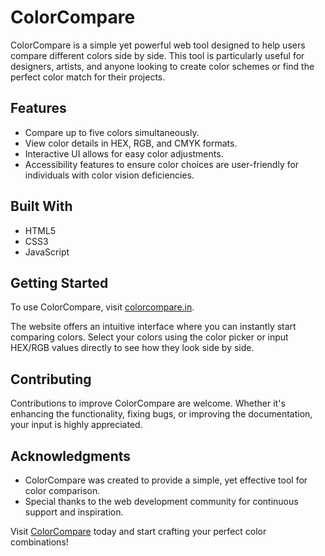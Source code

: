 # ColorCompare

ColorCompare is a simple yet powerful web tool designed to help users compare different colors side by side. This tool is particularly useful for designers, artists, and anyone looking to create color schemes or find the perfect color match for their projects.

## Features

- Compare up to five colors simultaneously.
- View color details in HEX, RGB, and CMYK formats.
- Interactive UI allows for easy color adjustments.
- Accessibility features to ensure color choices are user-friendly for individuals with color vision deficiencies.

## Built With

- HTML5
- CSS3
- JavaScript

## Getting Started

To use ColorCompare, visit [colorcompare.in](https://colorcompare.in).

The website offers an intuitive interface where you can instantly start comparing colors. Select your colors using the color picker or input HEX/RGB values directly to see how they look side by side.

## Contributing

Contributions to improve ColorCompare are welcome. Whether it's enhancing the functionality, fixing bugs, or improving the documentation, your input is highly appreciated.

## Acknowledgments

- ColorCompare was created to provide a simple, yet effective tool for color comparison.
- Special thanks to the web development community for continuous support and inspiration.

Visit [ColorCompare](https://colorcompare.in) today and start crafting your perfect color combinations!

